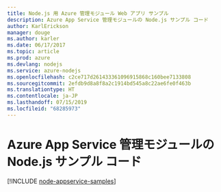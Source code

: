 ```yaml
---
title: Node.js 用 Azure 管理モジュール Web アプリ サンプル
description: Azure App Service 管理モジュールの Node.js サンプル コード
author: KarlErickson
manager: douge
ms.author: karler
ms.date: 06/17/2017
ms.topic: article
ms.prod: azure
ms.devlang: nodejs
ms.service: azure-nodejs
ms.openlocfilehash: c2ce717d261433361096915868c160bee7133808
ms.sourcegitcommit: 2efdb9d8a8f8a2c1914bd545a8c22ae6fe0f463b
ms.translationtype: HT
ms.contentlocale: ja-JP
ms.lasthandoff: 07/15/2019
ms.locfileid: "68285973"
---
```

# <a name="nodejs-code-samples-for-azure-app-service-management-modules"></a>Azure App Service 管理モジュールの Node.js サンプル コード

[!INCLUDE [node-appservice-samples](includes/appservice-samples.md)]